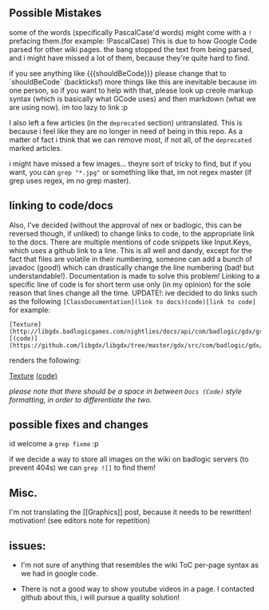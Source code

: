 ## Possible Mistakes ##

some of the words (specifically PascalCase'd words) might come with a `!` prefacing them.(for example: !PascalCase) This is due to how Google Code parsed for other wiki pages. the bang stopped the text from being parsed, and i might have missed a lot of them, because they're quite hard to find.

if you see anything like {{{shouldBeCode}}} please change that to \`shouldBeCode\` (backticks!) more things like this are inevitable because im one person, so if you want to help with that, please look up creole markup syntax (which is basically what GCode uses) and then markdown (what we are using now). im too lazy to link :p

I also left a few articles (in the `deprecated` section) untranslated. This is because i feel like they are no longer in need of being in this repo. As a matter of fact i think that we can remove most, if not all, of the `deprecated` marked articles.

i might have missed a few images... theyre sort of tricky to find, but if you want, you can `grep "*.jpg"` or something like that, im not regex master (if grep uses regex, im no grep master).

## linking to code/docs ##
Also, I've decided (without the approval of nex or badlogic, this can be reversed though, if unliked) to change links to code, to the appropriate link to the docs. There are multiple mentions of code snippets like Input.Keys, which uses a github link to a line. This is all well and dandy, except for the fact that files are volatile in their numbering, someone can add a bunch of javadoc (good!) which can drastically change the line numbering (bad! but understandable!). Documentation is made to solve this problem! Linking to a specific line of code is for short term use only (in my opinion) for the sole reason that lines change all the time. UPDATE!: ive decided to do links such as the following `[ClassDocumentation](link to docs)(code)[link to code]` for example:
```
[Texture](http://libgdx.badlogicgames.com/nightlies/docs/api/com/badlogic/gdx/graphics/Texture.html)
[(code)](https://github.com/libgdx/libgdx/tree/master/gdx/src/com/badlogic/gdx/graphics/Texture.java) 
```

renders the following:

[Texture](http://libgdx.badlogicgames.com/nightlies/docs/api/com/badlogic/gdx/graphics/Texture.html)
[(code)](https://github.com/libgdx/libgdx/tree/master/gdx/src/com/badlogic/gdx/graphics/Texture.java) 

_please note that there should be a space in between `Docs (Code)` style formatting, in order to differentiate the two._

## possible fixes and changes

id welcome a `grep fixme` :p

if we decide a way to store all images on the wiki on badlogic servers (to prevent 404s) we can `grep ![]` to find them!



## Misc. ##

I'm not translating the [[Graphics]] post, because it needs to be rewritten! motivation! (see editors note for repetition)


## issues: ##

 * I'm not sure of anything that resembles the wiki ToC per-page syntax as we had in google code.

 * There is not a good way to show youtube videos in a page. I contacted github about this, i will pursue a quality solution!